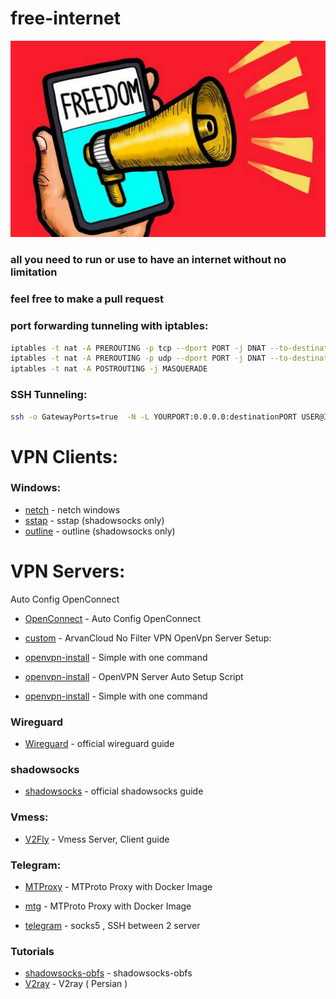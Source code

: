 # free-internet
![image](https://github.com/sajadsoltanist/free-internet/blob/main/internet-freedom.jpg)
### all you need to run or use to have an internet without no limitation
### feel free to make a pull request
### port forwarding tunneling with iptables:
```bash
iptables -t nat -A PREROUTING -p tcp --dport PORT -j DNAT --to-destination IP:PORT
iptables -t nat -A PREROUTING -p udp --dport PORT -j DNAT --to-destination IP:PORT
iptables -t nat -A POSTROUTING -j MASQUERADE
```
### SSH Tunneling:
```bash
ssh -o GatewayPorts=true  -N -L YOURPORT:0.0.0.0:destinationPORT USER@IP
```
# VPN Clients:
### Windows:
* [netch](https://github.com/netchx/netch/releases) - netch windows
* [sstap](https://github.com/githello123/sstap) - sstap (shadowsocks only)
* [outline](https://github.com/Jigsaw-Code/outline-client/releases) - outline (shadowsocks only)


# VPN Servers:
Auto Config OpenConnect
* [OpenConnect](https://github.com/OnlySheikh/easy-ocserv) - Auto Config OpenConnect

* [custom](https://github.com/amircloner/tcp-vpn-proxy) - ArvanCloud No Filter VPN
OpenVpn Server Setup:
* [openvpn-install](https://github.com/angristan/openvpn-install) - Simple with one command

* [openvpn-install](https://github.com/hwdsl2/openvpn-install) - OpenVPN Server Auto Setup Script

* [openvpn-install](https://github.com/Nyr/openvpn-install) - Simple with one command
### Wireguard
* [Wireguard](https://www.wireguard.com/quickstart/) - official wireguard guide
### shadowsocks
* [shadowsocks](https://shadowsocks.org/guide/what-is-shadowsocks.html) - official shadowsocks guide
### Vmess:
* [V2Fly](https://www.v2fly.org/en_US/) - Vmess Server, Client guide
### Telegram:
* [MTProxy](https://github.com/TelegramMessenger/MTProxy) - MTProto Proxy with Docker Image
* [mtg](https://github.com/9seconds/mtg) - MTProto Proxy with Docker Image

* [telegram](https://github.com/zhinacode/telegram) - socks5 , SSH between 2 server


### Tutorials
* [shadowsocks-obfs](https://youtu.be/rtGPtn0Fkv8) - shadowsocks-obfs
* [V2ray](https://youtu.be/Nzc0VXzJe8Y) - V2ray ( Persian )
